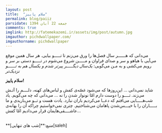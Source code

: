 ```yaml
---
layout: post
title:  "سلام پاییز"
permalink: blog/paiiz
parsidate: جمعه 22 آبان 1394
comments: true
imglink: http://fatemekazemi.ir/assets/img/post/autumn.jpg
imgauthor: pichdwallpaper.com/
imgauthorname: pichdwallpaper
---
```


می‌دانی که هــــــر سال فصل‌ها را ورق می‌زنم تا تـــــو بیایی.
هر سال همین موقع می‌آیی
با هیاهو و سر و صدای فراوان و مـــــن شروع می‌شوم در تـــــو
دستی بر سر و رویم می‌کشی
و به مـن می‌گویی: 
*یک‌سال دیگـــــر پیرتر شدم و یکسال هم به تــــــو نزدیک‌تر*

<span>**سلام‌ پاییز!**</span> <br/>
<p>
شاید نمی‌دانی … این‌روزها که می‌شود غصّه‌ی کفش‌ و لباس‌های کهنه، دلــــم را آتـش می‌زند.
تــــو را دوست دارم امّا نونوار شدن را نه … می‌دانی که چه می‌گویم.
یاد شب‌هـــــایی می‌افتم که دعــا می‌کردیم باران نبارد.
یادت هست
و تــو می‌باریدی و ما بـــــاران را با خیـــس‌شدن پاهامان می‌شناختیم.
چتری نمی‌خواستیم چراکه آن را بهانه‌ی عاشــــقی‌هایمان قرار می‌دادیم امّا کفش…
</p>
<br/>
<span>**منبع:**</span>[شب های تنهایی][saleh]<br/>



[saleh]: http://shabhayetanhayi.ir